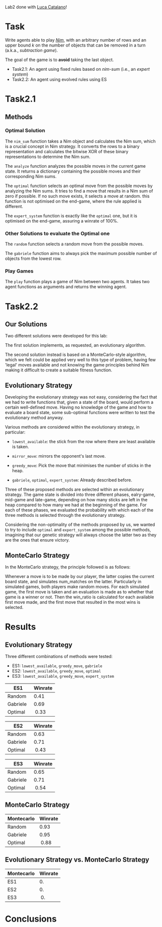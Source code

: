 Lab2 done with [Luca Catalano](https://github.com/LucaCatalano13)!

# Task

Write agents able to play [*Nim*](https://en.wikipedia.org/wiki/Nim), with an arbitrary number of rows and an upper bound $k$ on the number of objects that can be removed in a turn (a.k.a., *subtraction game*).

The goal of the game is to **avoid** taking the last object.

* Task2.1: An agent using fixed rules based on *nim-sum* (i.e., an *expert system*)
* Task2.2: An agent using evolved rules using ES

# Task2.1

## Methods 

### Optimal Solution 

The `nim_sum` function takes a Nim object and calculates the Nim sum, which is a crucial concept in Nim strategy. It converts the rows to a binary representation and calculates the bitwise XOR of these binary representations to determine the Nim sum.

The `analyze` function analyzes the possible moves in the current game state. It returns a dictionary containing the possible moves and their corresponding Nim sums.

The `optimal` function selects an optimal move from the possible moves by analyzing the Nim sums. It tries to find a move that results in a Nim sum of zero if possible. If no such move exists, it selects a move at random. this function is not optimised on the end-game, where the rule applied is different. 

The `expert_system` function is exactly like the `optimal` one, but it is optimised on the end-game, assuring a winrate of 100%. 

### Other Solutions to evaluate the Optimal one

The `random` function selects a random move from the possible moves.

The `gabriele` function aims to always pick the maximum possible number of objects from the lowest row.

### Play Games

The `play` function plays a game of Nim between two agents. It takes two agent functions as arguments and returns the winning agent.

# Task2.2

## Our Solutions

Two different solutions were developed for this lab:

The first solution implements, as requested, an evolutionary algorithm. 

The second solution instead is based on a MonteCarlo-style algorithm, which we felt could be applied very well to this type of problem, having few 'legal' moves available and not knowing the game principles behind Nim making it difficult to create a suitable fitness function. 


## Evolutionary Strategy

Developing the evolutionary strategy was not easy, considering the fact that we had to write functions that, given a state of the board, would perform a certain well-defined move. Having no knowledge of the game and how to evaluate a board state, some sub-optimal functions were written to test the evolutionary method anyway. 

Various methods are considered within the evolutionary strategy, in particular: 

* `lowest_available`: the stick from the row where there are least available is taken. 

* `mirror_move`: mirrors the opponent's last move. 

* `greedy_move`: Pick the move that minimises the number of sticks in the heap.

* `gabriele`, `optimal`, `expert_system`: Already described before.

Three of these proposed methods are selected within an evolutionary strategy. The game state is divided into three different phases, ealry-game, mid-game and late-game, depending on how many sticks are left in the heap compared to how many we had at the beginning of the game. For each of these phases, we evaluated the probability with which each of the three methods is selected through the evolutionary strategy. 

Considering the non-optimality of the methods proposed by us, we wanted to try to include `optimal` and `expert_system` among the possible methods, imagining that our genetic strategy will always choose the latter two as they are the ones that ensure victory. 


## MonteCarlo Strategy

In the MonteCarlo strategy, the principle followed is as follows: 

Whenever a move is to be made by our player, the latter copies the current board state, and simulates num_matches on the latter. Particularly in simulated games, both players make random moves. For each simulated game, the first move is taken and an evaluation is made as to whether that game is a winner or not. Then the win_ratio is calculated for each available first move made, and the first move that resulted in the most wins is selected.

# Results

## Evolutionary Strategy
Three different combinations of methods were tested: 

* ES1: `lowest_available`, `greedy_move`, `gabriele`
* ES2: `lowest_available`, `greedy_move`, `optimal`
* ES3: `lowest_available`, `greedy_move`, `expert_system`

| ES1 | Winrate |
|-----------|-------|
| Random    | 0.41  |
| Gabriele  | 0.69  |
| Optimal   | 0.33  |

| ES2 | Winrate |
|-----------|-------|
| Random    | 0.63  |
| Gabriele  | 0.71  |
| Optimal   | 0.43  |

| ES3 | Winrate |
|-----------|-------|
| Random    | 0.65  |
| Gabriele  | 0.71  |
| Optimal   | 0.54  |

## MonteCarlo Strategy

| Montecarlo | Winrate |
|-----------|-------|
| Random    | 0.93  |
| Gabriele  | 0.95  |
| Optimal   | 0.88  |

## Evolutionary Strategy vs. MonteCarlo Strategy

| Montecarlo | Winrate |
|-----------|-------|
| ES1 | 0.  |
| ES2 | 0.  |
| ES3 | 0.  |


# Conclusions